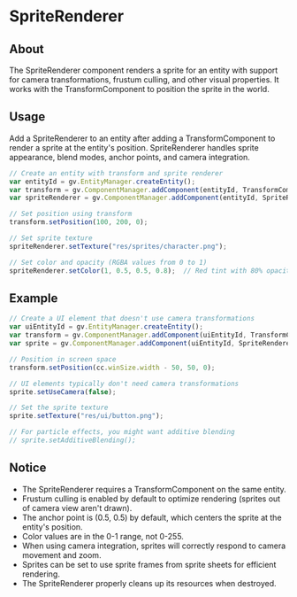 # SpriteRenderer

## About
The SpriteRenderer component renders a sprite for an entity with support for camera transformations, frustum culling, and other visual properties. It works with the TransformComponent to position the sprite in the world.

## Usage
Add a SpriteRenderer to an entity after adding a TransformComponent to render a sprite at the entity's position. SpriteRenderer handles sprite appearance, blend modes, anchor points, and camera integration.

```javascript
// Create an entity with transform and sprite renderer
var entityId = gv.EntityManager.createEntity();
var transform = gv.ComponentManager.addComponent(entityId, TransformComponent);
var spriteRenderer = gv.ComponentManager.addComponent(entityId, SpriteRenderer);

// Set position using transform
transform.setPosition(100, 200, 0);

// Set sprite texture
spriteRenderer.setTexture("res/sprites/character.png");

// Set color and opacity (RGBA values from 0 to 1)
spriteRenderer.setColor(1, 0.5, 0.5, 0.8);  // Red tint with 80% opacity
```

## Example

```javascript
// Create a UI element that doesn't use camera transformations
var uiEntityId = gv.EntityManager.createEntity();
var transform = gv.ComponentManager.addComponent(uiEntityId, TransformComponent);
var sprite = gv.ComponentManager.addComponent(uiEntityId, SpriteRenderer);

// Position in screen space
transform.setPosition(cc.winSize.width - 50, 50, 0);

// UI elements typically don't need camera transformations
sprite.setUseCamera(false);

// Set the sprite texture
sprite.setTexture("res/ui/button.png");

// For particle effects, you might want additive blending
// sprite.setAdditiveBlending();
```

## Notice
- The SpriteRenderer requires a TransformComponent on the same entity.
- Frustum culling is enabled by default to optimize rendering (sprites out of camera view aren't drawn).
- The anchor point is (0.5, 0.5) by default, which centers the sprite at the entity's position.
- Color values are in the 0-1 range, not 0-255.
- When using camera integration, sprites will correctly respond to camera movement and zoom.
- Sprites can be set to use sprite frames from sprite sheets for efficient rendering.
- The SpriteRenderer properly cleans up its resources when destroyed.
